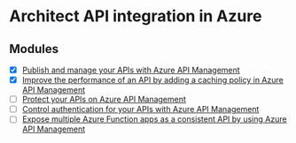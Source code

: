 # Architect API integration in Azure


## Modules

- [x] [Publish and manage your APIs with Azure API Management](https://docs.microsoft.com/en-us/learn/modules/publish-manage-apis-with-azure-api-management/)
- [x] [Improve the performance of an API by adding a caching policy in Azure API Management](https://docs.microsoft.com/en-us/learn/modules/improve-api-performance-with-apim-caching-policy/)
- [ ] [Protect your APIs on Azure API Management](https://docs.microsoft.com/en-us/learn/modules/protect-apis-on-api-management/)
- [ ] [Control authentication for your APIs with Azure API Management](https://docs.microsoft.com/en-us/learn/modules/control-authentication-with-apim/)
- [ ] [Expose multiple Azure Function apps as a consistent API by using Azure API Management](https://docs.microsoft.com/en-us/learn/modules/build-serverless-api-with-functions-api-management/)
